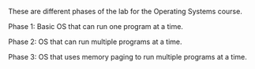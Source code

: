 These are different phases of the lab for the Operating Systems course.

Phase 1: Basic OS that can run one program at a time.

Phase 2: OS that can run multiple programs at a time.

Phase 3: OS that uses memory paging to run multiple programs at a time.
